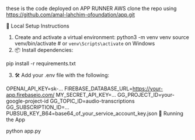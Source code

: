 these is the code deployed on APP RUNNER AWS
clone the repo using https://github.com/amal-lahchim-ofoundation/app.git


🔧 Local Setup Instructions
1.  Create and activate a virtual environment:
python3 -m venv venv
source venv/bin/activate  # or `venv\Scripts\activate` on Windows
2. 📦 Install dependencies:

pip install -r requirements.txt

3. 🛠️ Add your .env file with the following:

OPENAI_API_KEY=sk-...
FIREBASE_DATABASE_URL=https://your-app.firebaseio.com/
MY_SECRET_API_KEY=...
GG_PROJECT_ID=your-google-project-id
GG_TOPIC_ID=audio-transcriptions
GG_SUBSCRIPTION_ID=...
PUBSUB_KEY_B64=base64_of_your_service_account_key.json
🚀 Running the App

python app.py



